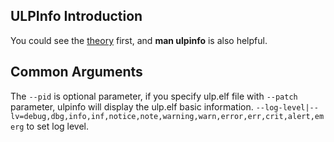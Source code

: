 
## ULPInfo Introduction

You could see the [theory](./THEORY.md) first, and **man ulpinfo** is also helpful.


## Common Arguments

The `--pid` is optional parameter, if you specify ulp.elf file with `--patch` parameter, ulpinfo will display the ulp.elf basic information.
`--log-level|--lv=debug,dbg,info,inf,notice,note,warning,warn,error,err,crit,alert,emerg` to set log level.

